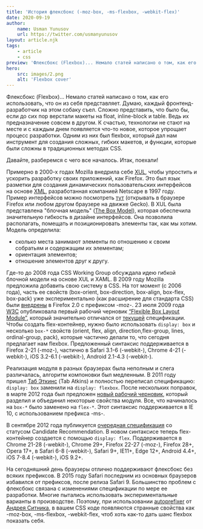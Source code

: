 ```yaml
---
title: 'История флексбокс (-moz-box, -ms-flexbox, -webkit-flex)'
date: 2020-09-19
author:
    name: Usman Yunusov
    url: https://twitter.com/usmanyunusov
layout: article.njk
tags:
    - article
    - css
preview: 'Флексбокс (Flexbox)... Немало статей написано о том, как его использовать, что он из себя представляет. Думаю, каждый фронтенд-разработчик на этом собаку съел. Сложно представить, что было бы, если до сих пор верстали макеты на float, inline-block и table. Ведь их предназначение совсем в другом. Давайте, разберемся с чего все началось.'
hero:
    src: images/2.png
    alt: 'Flexbox cover'
---
```


Флексбокс (Flexbox)... Немало статей написано о том, как его использовать, что он из себя представляет. Думаю, каждый фронтенд-разработчик на этом собаку съел. Сложно представить, что было бы, если до сих пор верстали макеты на float, inline-block и table. Ведь их предназначение совсем в другом. К счастью, технологии не стают на месте и с каждым днем появляется что-то новое, которое упрощает процесс разработки. Одним из них был flexbox, который дал нам инструмент для создания сложных, гибких макетов, и функции, которые были сложны в традиционных методах CSS.

Давайте, разберемся с чего все началось. Итак, поехали!

Примерно в 2000-х годах Mozilla внедрила себе [XUL](https://developer.mozilla.org/ru/docs/Mozilla/Tech/XUL), чтобы упростить и ускорить разработку своих приложений, как Firefox. Это был язык разметки для создания динамических пользовательских интерфейсов на основе [XML](https://ru.wikipedia.org/wiki/XML), разработанная компанией Netscape в 1997 году. Пример интерфейсов можно посмотреть [тут](http://www.hevanet.com/acorbin/xul/top.xul) (открывать в браузере Firefox или любом другом браузере на движке Gecko). В XUL была представлена "блочная модель" ([The Box Model](https://developer.mozilla.org/en-US/docs/Archive/Mozilla/XUL/Tutorial/The_Box_Model)), которая обеспечила значительную гибкость в дизайне интерфейсов. Она позволила располагать, помещать и позиционировать элементы так, как мы хотим. Модель определила:
-   сколько места занимают элементы по отношению к своим собратьям и содержащим их элементам;
-   ориентация элементов;
-   отношение элементов друг к другу.

Где-то до 2008 года CSS Working Group обсуждала идею гибкой блочной модели на основе XUL и XAML. В 2009 году Mozilla предложила добавить свою систему в CSS. На тот момент (с 2006 года), часть ее свойств (box-orient, box-direction, box-align, box-flex, box-pack) уже экспериментально (как расширение для стандарта CSS) были [внедрены](https://developer.mozilla.org/en-US/docs/Web/CSS/Mozilla_Extensions) в Firefox 2.0 c префиксом -moz-. 23 июля 2009 года [W3C](https://www.w3.org/) опубликовала первый рабочий черновик [“Flexible Box Layout Module”](https://www.w3.org/TR/2009/WD-css3-flexbox-20090723/), который значительно отличался от [текущей](https://www.w3.org/TR/css-flexbox-1/) спецификации. Чтобы создать flex-контейнер, нужно было использовать `display: box` и несколько `box-*` свойств (orient, flex, align, direction,flex-group, lines, ordinal-group, pack), которые частично делали то, что сегодня предлагает нам flexbox. Предложенный синтаксис поддерживается в Firefox 2-21 (-moz-), частично в Safari 3.1-6 (-webkit-),  Chrome 4-21 (-webkit-), iOS 3.2-6.1 (-webkit-), Android 2.1-4.3 (-webkit-).

Реализация модуля в разных браузерах была неполным и слега различалась, алгоритм компоновки был медленным. В 2011 году пришел [Таб Эткинс](https://www.xanthir.com/blog/) (Tab Atkins) и полностью переписал спецификацию: `display: box` заменили на `display: flexbox`. После нескольких поправок, в марте 2012 года был предложен [новый рабочий черновик](https://www.w3.org/TR/2012/WD-css3-flexbox-20120322/), который разделил и объединил некоторые свойства модуля. Все, что начиналось на `box-*` было заменено на `flex-*`. Этот синтаксис поддерживается в IE 10, с использованием префикса -ms-.

В сентябре 2012 года публикуется [очередная спецификация](https://www.w3.org/TR/2012/CR-css3-flexbox-20120918/) со статусом Candidate Recommendation. В новом синтаксисе теперь flex-контейнер создается с помощью `display: flex`. Поддерживается в Chrome 21-28 (-webkit-), Chrome 29+, Firefox 22-27 (-moz-), Firefox 28+, Opera 17+, в Safari 6-8 (-webkit-), Safari 9+, IE11+, Edge 12+, Android 4.4+, iOS 7-8.4 (-webkit-), iOS 9.2+.

На сегодняшний день браузеры отлично поддерживают флексбокс без всяких префиксов. В 2015 году Safari последним из основных браузеров избавился от префиксов, после релиза Safari 9. Большинство проблем с флексбокс связана с изменениями спецификации по мере ее разработки. Многие пытались использовать экспериментальные варианты в производстве. Поэтому, при использовании [autoprefixer](https://autoprefixer.github.io/) от [Андрея Ситника](https://sitnik.ru/), в вашем CSS коде появляются странные свойства как -moz-box, -ms-flexbox, -webkit-flex, чтоб хоть как-то дать шанс flexbox показать себя.